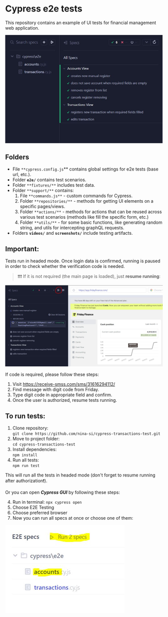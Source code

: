 # Cypress e2e tests

This repository contains an example of UI tests for financial management web application.

![test results](./assets/tests-result.JPG)

## Folders

- File `**cypress.config.js`\*\* contains global settings for e2e tests (base url, etc.).
- Folder **`e2e/`** contains test scenarios.
- Folder `**fixtures/**` includes test data.
- Folder `**support/**` contains:
  1. File `**commands.js**` - custom commands for Cypress.
  2. Folder `**repositories/**` - methods for getting UI elements on a specific pages/views.
  3. Folder `**actions/**` - methods for actions that can be reused across various test scenarios (methods like fill the specific form, etc.)
  4. Folder `**utils/**` - for some basic functions, like generating random string, and utils for intercepting graphQL requests.
- Folders **`videos/`** and **`screenshots/`** include testing artifacts.

## Important:

Tests run in headed mode. Once login data is confirmed, running is paused in order to check whether the verification code is needed.

> ❗❗❗ If it is not required (the main page is loaded), just **resume running**:

![resume running](./assets/resume-tests.JPG)

If code is required, please follow these steps:

1. Visit https://receive-smss.com/sms/31616294112/
2. Find message with digit code from Friday.
3. Type digit code in appropriate field and confirm.
4. Once the user is authorized, resume tests running.

## To run tests:

1. Clone repository:  
   `git clone https://github.com/nina-si/cypress-transactions-test.git`
2. Move to project folder:  
   `cd cypress-transactions-test`
3. Install dependencies:  
   `npm install`
4. Run all tests:  
   `npm run test`

This will run all the tests in headed mode (don't forget to resume running after authorization❗).

Or you can open _**Cypress GUI**_ by following these steps:

4. Run in terminal:
   `npx cypress open`
5. Choose E2E Testing
6. Choose preferred browser
7. Now you can run all specs at once or choose one of them:

![choose specs](./assets/e2estart.JPG)
